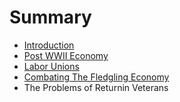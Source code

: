 # Summary

* [Introduction](README.md)
* [Post WWII Economy](POST_WWII_ECONOMY.md)
* [Labor Unions](lbits.md)
* [Combating The Fledgling Economy](combating_the_fledgling_economy.md)
* The Problems of Returnin Veterans

